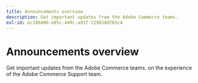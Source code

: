 ```yaml
---
title: Announcements overview
description: Get important updates from the Adobe Commerce teams.
exl-id: ec186406-e85c-449c-a91f-229818d765c4
---
```

# Announcements overview

Get important updates from the Adobe Commerce teams. on the experience of the Adobe Commerce Support team.
